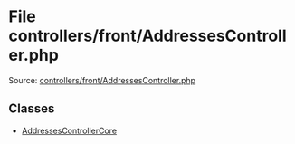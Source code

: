 File controllers/front/AddressesController.php
=========
Source: [controllers/front/AddressesController.php](https://github.com/PrestaShop/PrestaShop/blob/1.6.1.1/controllers/front/AddressesController.php)


Classes
-------

* [AddressesControllerCore](class.AddressesControllerCore.md)

